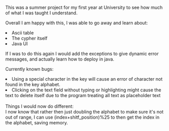 This was a summer project for my first year at University to see how much of what I was taught I understand. 

Overall I am happy with this, I was able to go away and learn about:
<li>Ascii table</li>
<li>The cypher itself</li> 
<li>Java UI</li> 

If I was to do this again I would add the exceptions to give dynamic error messages, and actually learn how to deploy in java.

Currently known bugs: 
<li>Using a special character in the key will cause an error of character not found in the key alphabet.</li>
<li>Clicking on the text field without typing or highlighting might cause the text to delete itself due to the program treating all text as placeholder text</li>
<br>
Things I would now do different:<br>
I now know that rather then just doubling the alphabet to make sure it's not out of range, I can use (index+shitf_position)%25 to then get the index in the alphabet, saving memory. 



